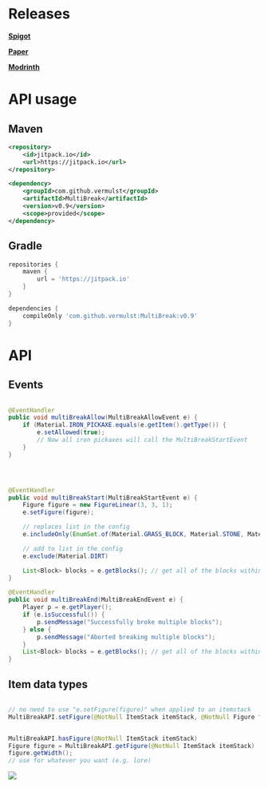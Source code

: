 
# Releases
[**Spigot**](https://www.spigotmc.org/resources/multibreak-1-18-1-20.113810/)

[**Paper**](https://hangar.papermc.io/vermulst/MultiBreak)

[**Modrinth**](https://modrinth.com/plugin/multibreak)

# API usage

## Maven
```xml
<repository>
	<id>jitpack.io</id>
	<url>https://jitpack.io</url>
</repository>
```
```xml
<dependency>
	<groupId>com.github.vermulst</groupId>
	<artifactId>MultiBreak</artifactId>
	<version>v0.9</version>
	<scope>provided</scope>
</dependency>
```


## Gradle
```groovy
repositories {
	maven {
		url = 'https://jitpack.io'
	}
}
```
```groovy
dependencies {
	compileOnly 'com.github.vermulst:MultiBreak:v0.9'
}
```

# API


## Events
```java

@EventHandler
public void multiBreakAllow(MultiBreakAllowEvent e) {
	if (Material.IRON_PICKAXE.equals(e.getItem().getType()) {
		e.setAllowed(true);
		// Now all iron pickaxes will call the MultiBreakStartEvent
	}
}




@EventHandler
public void multiBreakStart(MultiBreakStartEvent e) {
	Figure figure = new FigureLinear(3, 3, 1);
	e.setFigure(figure);

	// replaces list in the config
	e.includeOnly(EnumSet.of(Material.GRASS_BLOCK, Material.STONE, Material.DIRT));

	// add to list in the config
	e.exclude(Material.DIRT)

	List<Block> blocks = e.getBlocks(); // get all of the blocks within the elipsoid
}

@EventHandler
public void multiBreakEnd(MultiBreakEndEvent e) {
	Player p = e.getPlayer();
	if (e.isSuccessful()) {
		p.sendMessage("Successfully broke multiple blocks");
	} else {
		p.sendMessage("Aborted breaking multiple blocks");
	}
	List<Block> blocks = e.getBlocks(); // get all of the blocks within the multibreak
}
```

## Item data types

```java

// no need to use "e.setFigure(figure)" when applied to an itemstack
MultiBreakAPI.setFigure(@NotNull ItemStack itemStack, @NotNull Figure figure)


MultiBreakAPI.hasFigure(@NotNull ItemStack itemStack)
Figure figure = MultiBreakAPI.getFigure(@NotNull ItemStack itemStack)
figure.getWidth();
// use for whatever you want (e.g. lore)
```

[![](https://jitpack.io/v/vermulst/MultiBreak.svg)](https://jitpack.io/#vermulst/MultiBreak)

